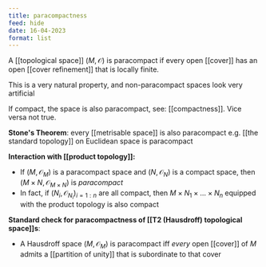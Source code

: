 ```yaml
---
title: paracompactness
feed: hide
date: 16-04-2023
format: list
---
```



A [[topological space]] $(M, \mathcal O)$ is paracompact if every open [[cover]] has an open [[cover refinement]] that is locally finite.

This is a very natural property, and non-paracompact spaces look very artificial

If compact, the space is also paracompact, see: [[compactness]]. Vice versa not true.

**Stone's Theorem**: every [[metrisable space]] is also paracompact
e.g. [[the standard topology]] on Euclidean space is paracompact

**Interaction with [[product topology]]:**
- If $(M, \mathcal O_M)$ is a paracompact space and $(N, \mathcal O_N)$ is a compact space, then $(M\times N, \mathcal O_{M\times N})$ is *paracompact*
- In fact, if $(N_i, \mathcal O_{N_i})_{i=1:n}$ are all compact, then $M\times N_1 \times ... \times N_n$ equipped with the product topology is also compact

**Standard check for paracompactness of [[T2 (Hausdroff) topological space]]s**:
- A Hausdroff space $(M, \mathcal O_M)$ is paracompact iff *every* open [[cover]] of $M$ admits a [[partition of unity]] that is subordinate to that cover
